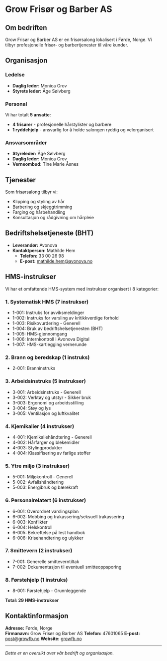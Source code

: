 # Grow Frisør og Barber AS

## Om bedriften

Grow Frisør og Barber AS er en frisørsalong lokalisert i Førde, Norge. Vi tilbyr profesjonelle frisør- og barbertjenester til våre kunder.

## Organisasjon

### Ledelse
- **Daglig leder:** Monica Grov
- **Styrets leder:** Åge Sølvberg

### Personal
Vi har totalt **5 ansatte**:
- **4 frisører** - profesjonelle hårstylister og barbere
- **1 ryddehjelp** - ansvarlig for å holde salongen ryddig og velorganisert

### Ansvarsområder
- **Styreleder:** Åge Sølvberg
- **Daglig leder:** Monica Grov
- **Verneombud:** Tine Marie Åsnes

## Tjenester

Som frisørsalong tilbyr vi:
- Klipping og styling av hår
- Barbering og skjeggtrimming
- Farging og hårbehandling
- Konsultasjon og rådgivning om hårpleie

## Bedriftshelsetjeneste (BHT)

- **Leverandør:** Avonova
- **Kontaktperson:** Mathilde Hem  
  - **Telefon:** 33 00 26 98  
  - **E-post:** [mathilde.hem@avonova.no](mailto:mathilde.hem@avonova.no)

## HMS-instrukser

Vi har et omfattende HMS-system med instrukser organisert i 8 kategorier:

### 1. Systematisk HMS (7 instrukser)
- 1-001: Instruks for avviksmeldinger
- 1-002: Instruks for varsling av kritikkverdige forhold
- 1-003: Risikovurdering - Generell
- 1-004: Bruk av bedriftshelsetjenesten (BHT)
- 1-005: HMS-gjennomgang
- 1-006: Internkontroll i Avonova Digital
- 1-007: HMS-kartlegging vernerunde

### 2. Brann og beredskap (1 instruks)
- 2-001: Branninstruks

### 3. Arbeidsinstruks (5 instrukser)
- 3-001: Arbeidsinstruks - Generell
- 3-002: Verktøy og utstyr - Sikker bruk
- 3-003: Ergonomi og arbeidsstilling
- 3-004: Støy og lys
- 3-005: Ventilasjon og luftkvalitet

### 4. Kjemikalier (4 instrukser)
- 4-001: Kjemikaliehåndtering - Generell
- 4-002: Hårfarger og blekemidler
- 4-003: Stylingprodukter
- 4-004: Klassifisering av farlige stoffer

### 5. Ytre miljø (3 instrukser)
- 5-001: Miljøkontroll - Generell
- 5-002: Avfallshåndtering
- 5-003: Energibruk og bærekraft

### 6. Personalrelatert (6 instrukser)
- 6-001: Overordnet varslingsplan
- 6-002: Mobbing og trakassering/seksuell trakassering
- 6-003: Konflikter
- 6-004: Helskontroll
- 6-005: Bekreftelse på lest handbok
- 6-006: Krisehandtering og ulykker

### 7. Smittevern (2 instrukser)
- 7-001: Generelle smitteverntiltak
- 7-002: Dokumentasjon til eventuell smitteoppsporing

### 8. Førstehjelp (1 instruks)
- 8-001: Førstehjelp - Grunnleggende

**Total: 29 HMS-instrukser**

## Kontaktinformasjon

**Adresse:** Førde, Norge  
**Firmanavn:** Grow Frisør og Barber AS
**Telefon:** 47601065
**E-post:** post@growfb.no
**Website:** [growfb.no](https://growfb.no)

---

*Dette er en oversikt over vår bedrift og organisasjon.*
